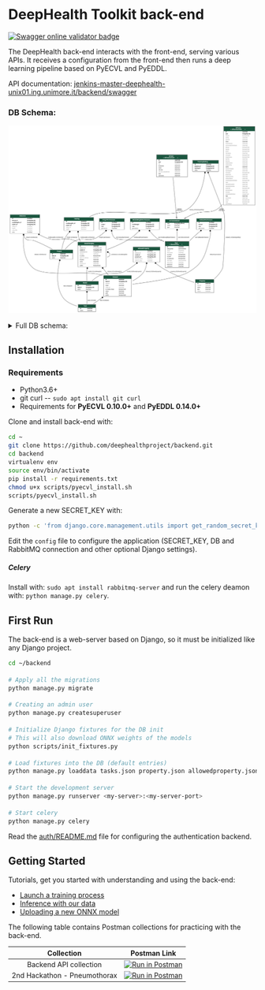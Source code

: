 # DeepHealth Toolkit back-end

[<img src="https://validator.swagger.io/validator?url=https://jenkins-master-deephealth-unix01.ing.unimore.it/backend/swagger?format=openapi" alt="Swagger online validator badge">](https://jenkins-master-deephealth-unix01.ing.unimore.it/backend/swagger)

The DeepHealth back-end interacts with the front-end, serving various APIs. It receives a configuration from the front-end then runs a deep learning pipeline based on PyECVL and PyEDDL.

API documentation: [jenkins-master-deephealth-unix01.ing.unimore.it/backend/swagger](https://jenkins-master-deephealth-unix01.ing.unimore.it/backend/swagger)

### DB Schema:
![db_schema_base](imgs/db_schema_base.svg)
<details>
<summary>Full DB schema:</summary>
<img src="imgs/db_schema_full.svg" alt="Full DB schema">
</details>

## Installation

### Requirements
- Python3.6+
- git curl -- `sudo apt install git curl`
- Requirements for **PyECVL 0.10.0+** and **PyEDDL 0.14.0+**

Clone and install back-end with:

```bash
cd ~
git clone https://github.com/deephealthproject/backend.git
cd backend
virtualenv env
source env/bin/activate
pip install -r requirements.txt
chmod u+x scripts/pyecvl_install.sh
scripts/pyecvl_install.sh
```
Generate a new SECRET_KEY with:

```bash
python -c 'from django.core.management.utils import get_random_secret_key;print(get_random_secret_key())'
```

Edit the `config` file to configure the application (SECRET_KEY, DB and RabbitMQ connection and other optional Django settings).

##### Celery
Install with: `sudo apt install rabbitmq-server` 
and run the celery deamon with: `python manage.py celery`.

## First Run

The back-end is a web-server based on Django, so it must be initialized like any Django project.


```bash
cd ~/backend

# Apply all the migrations
python manage.py migrate

# Creating an admin user
python manage.py createsuperuser

# Initialize Django fixtures for the DB init
# This will also download ONNX weights of the models
python scripts/init_fixtures.py

# Load fixtures into the DB (default entries)
python manage.py loaddata tasks.json property.json allowedproperty.json dataset.json model.json modelweights.json auth.json

# Start the development server
python manage.py runserver <my-server>:<my-server-port>

# Start celery
python manage.py celery
```

Read the [auth/README.md](auth_app/README.md) file for configuring the authentication backend.


## Getting Started
Tutorials, get you started with understanding and using the back-end:
  - [Launch a training process](tutorials/run_a_neural_network_training.md)
  - [Inference with our data](tutorials/inference_using_our_data.md)
  - [Uploading a new ONNX model](tutorials/uploading_a_new_ONNX_model.md)

The following table contains Postman collections for practicing with the back-end.

| Collection | Postman Link |
|:---:|:---:|
| Backend API collection | [![Run in Postman](https://run.pstmn.io/button.svg)](https://app.getpostman.com/run-collection/9656041-baabe6bc-2946-4aab-b848-cf87d6a94d93?action=collection%2Ffork&collection-url=entityId%3D9656041-baabe6bc-2946-4aab-b848-cf87d6a94d93%26entityType%3Dcollection%26workspaceId%3De3d18ee2-dc22-4593-be0c-ee2c300b3c8f)
| 2nd Hackathon - Pneumothorax | [![Run in Postman](https://run.pstmn.io/button.svg)](https://app.getpostman.com/run-collection/71cdc7dda0505b4be84c) |
